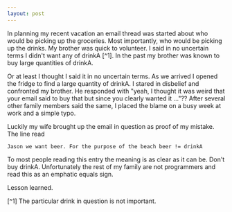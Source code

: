```yaml
---
layout: post
---
```

In planning my recent vacation an email thread was started about who would be picking up the groceries. Most importantly, who would be picking up the drinks. My brother was quick to volunteer. I said in no uncertain terms I didn't want any of drinkA [^1]. In the past my brother was known to buy large quantities of drinkA.

Or at least I thought I said it in no uncertain terms. As we arrived I opened the fridge to find a large quantity of drinkA. I stared in disbelief and confronted my brother. He responded with "yeah, I thought it was weird that your email said to buy that but since you clearly wanted it ..."?? After several other family members said the same, I placed the blame on a busy week at work and a simple typo.

Luckily my wife brought up the email in question as proof of my mistake. The line read

    Jason we want beer. For the purpose of the beach beer != drinkA

To most people reading this entry the meaning is as clear as it can be. Don't buy drinkA. Unfortunately the rest of my family are not programmers and read this as an emphatic equals sign.

Lesson learned.

[^1] The particular drink in question is not important.

